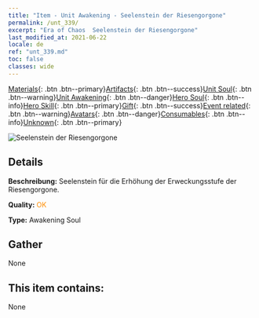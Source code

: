 ```yaml
---
title: "Item - Unit Awakening - Seelenstein der Riesengorgone"
permalink: /unt_339/
excerpt: "Era of Chaos  Seelenstein der Riesengorgone"
last_modified_at: 2021-06-22
locale: de
ref: "unt_339.md"
toc: false
classes: wide
---
```

 [Materials](/ItemsDE/){: .btn .btn--primary}[Artifacts](/ItemsDE/Artifacts/){: .btn .btn--success}[Unit Soul](/ItemsDE/UnitSoul/){: .btn .btn--warning}[Unit Awakening](/ItemsDE/UnitAwakening/){: .btn .btn--danger}[Hero Soul](/ItemsDE/HeroSoul/){: .btn .btn--info}[Hero Skill](/ItemsDE/HeroSkill/){: .btn .btn--primary}[Gift](/ItemsDE/Gift/){: .btn .btn--success}[Event related](/ItemsDE/Events/){: .btn .btn--warning}[Avatars](/ItemsDE/Avatars/){: .btn .btn--danger}[Consumables](/ItemsDE/Consumables/){: .btn .btn--info}[Unknown](/ItemsDE/Unknown/){: .btn .btn--primary}

 ![Seelenstein der Riesengorgone](/images/u/tia_manniu.jpg)

## Details
 **Beschreibung:** Seelenstein für die Erhöhung der Erweckungsstufe der Riesengorgone.

 **Quality:** <span style="color: #FF8C00">OK</span>

 **Type:** Awakening Soul

## Gather

  None

## This item contains:

  None

